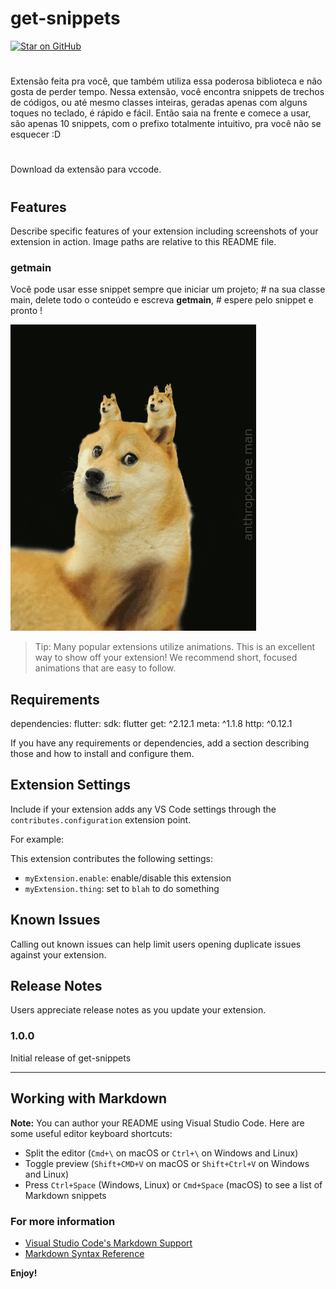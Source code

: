 # get-snippets
[![Star on GitHub](https://img.shields.io/github/stars/kauemurakami/get_snippets_extension.svg?style=flat&logo=github&colorB=deeppink&label=stars)](https://github.com/kauemurakami/get_snippets_extension)
#
Extensão feita pra você, que também utiliza essa poderosa biblioteca e não gosta de perder tempo.
Nessa extensão, você encontra snippets de trechos de códigos, ou até mesmo classes inteiras, geradas apenas com alguns toques no teclado, é rápido e fácil.
Então saia na frente e comece a usar, são apenas 10 snippets, com o prefixo totalmente intuitivo, pra você não se esquecer :D
#
Download da extensão para vccode.
#
## Features

Describe specific features of your extension including screenshots of your extension in action. Image paths are relative to this README file.

### getmain
Você pode usar esse snippet sempre que iniciar um projeto; #
 na sua classe main, delete todo o conteúdo e escreva **getmain**, #
 espere pelo snippet e pronto !

![](examples/giphy.gif)

> Tip: Many popular extensions utilize animations. This is an excellent way to show off your extension! We recommend short, focused animations that are easy to follow.

## Requirements
dependencies:
  flutter:
    sdk: flutter
  get: ^2.12.1
  meta: ^1.1.8
  http: ^0.12.1

If you have any requirements or dependencies, add a section describing those and how to install and configure them.

## Extension Settings

Include if your extension adds any VS Code settings through the `contributes.configuration` extension point.

For example:

This extension contributes the following settings:

* `myExtension.enable`: enable/disable this extension
* `myExtension.thing`: set to `blah` to do something

## Known Issues

Calling out known issues can help limit users opening duplicate issues against your extension.

## Release Notes

Users appreciate release notes as you update your extension.

### 1.0.0

Initial release of get-snippets


-----------------------------------------------------------------------------------------------------------

## Working with Markdown

**Note:** You can author your README using Visual Studio Code.  Here are some useful editor keyboard shortcuts:

* Split the editor (`Cmd+\` on macOS or `Ctrl+\` on Windows and Linux)
* Toggle preview (`Shift+CMD+V` on macOS or `Shift+Ctrl+V` on Windows and Linux)
* Press `Ctrl+Space` (Windows, Linux) or `Cmd+Space` (macOS) to see a list of Markdown snippets

### For more information

* [Visual Studio Code's Markdown Support](http://code.visualstudio.com/docs/languages/markdown)
* [Markdown Syntax Reference](https://help.github.com/articles/markdown-basics/)

**Enjoy!**
